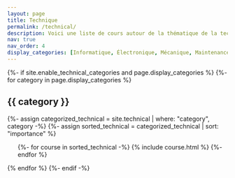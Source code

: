```yaml
---
layout: page
title: Technique
permalink: /technical/
description: Voici une liste de cours autour de la thématique de la technique !
nav: true
nav_order: 4
display_categories: [Informatique, Électronique, Mécanique, Maintenance automobile]
---
```


<!-- pages/technical.md -->
<div class="course">
{%- if site.enable_technical_categories and page.display_categories %}
  <!-- Display categorized technical -->
  {%- for category in page.display_categories %}
  <h2 class="category">{{ category }}</h2>
  {%- assign categorized_technical = site.technical | where: "category", category -%}
  {%- assign sorted_technical = categorized_technical | sort: "importance" %}
  <!-- Generate cards for each project -->
  <div class="course">
    <ul class="ul-course">
      {%- for course in sorted_technical -%}
        {% include course.html %}
      {%- endfor %}
    </ul>
  </div>
  {% endfor %}
{%- endif -%}
</div>
